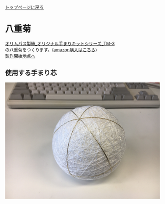 [トップページに戻る](https://github.com/Masaki-Okuyama/Temari-craft/blob/master/README.md#temari-craft)

# 八重菊
[オリムパス製絲_オリジナル手まりキットシリーズ_TM-3](https://www.olympus-thread.com/lineup/handicraftkit/threadball/threadballkit/4971451625035.html/)  
の八重菊をつくります。([amazon購入はこちら](https://www.amazon.co.jp/%E3%82%AA%E3%83%AA%E3%83%A0%E3%83%91%E3%82%B9%E8%A3%BD%E7%B5%B2-Olympus-Thred-TM-3-%E4%B8%89%E3%81%A4%E9%87%8D%E3%81%AD%E3%81%A4%E3%82%80%E5%9E%8B%E3%83%BB%E4%B8%80%E9%87%8D%E6%A1%9C/dp/B002KLNUAE))  
[製作開始地点へ](https://github.com/Masaki-Okuyama/Temari-craft/blob/master/Temari-diary/7th-temari-craft.md#%E4%BD%BF%E7%94%A8%E3%81%99%E3%82%8B%E6%89%8B%E3%81%BE%E3%82%8A%E8%8A%AF)

## 使用する手まり芯
![7th_before](https://github.com/Masaki-Okuyama/Temari-craft/blob/images/7th_before.jpg)
